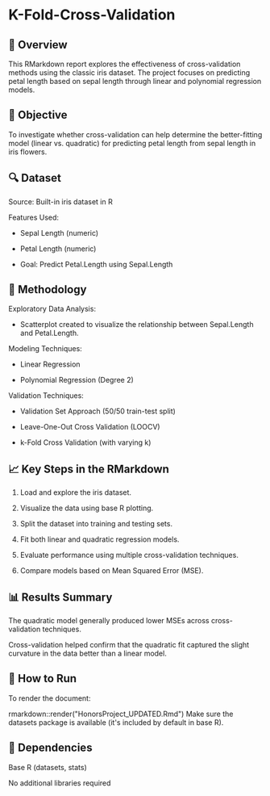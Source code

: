 # K-Fold-Cross-Validation
## 📘 Overview
This RMarkdown report explores the effectiveness of cross-validation methods using the classic iris dataset. The project focuses on predicting petal length based on sepal length through linear and polynomial regression models.

## 🧠 Objective
To investigate whether cross-validation can help determine the better-fitting model (linear vs. quadratic) for predicting petal length from sepal length in iris flowers.

## 🔍 Dataset
Source: Built-in iris dataset in R

Features Used:

- Sepal Length (numeric)

- Petal Length (numeric)

- Goal: Predict Petal.Length using Sepal.Length

## 🧪 Methodology
Exploratory Data Analysis:

- Scatterplot created to visualize the relationship between Sepal.Length and Petal.Length.

Modeling Techniques:

- Linear Regression

- Polynomial Regression (Degree 2)

Validation Techniques:

- Validation Set Approach (50/50 train-test split)

- Leave-One-Out Cross Validation (LOOCV)

- k-Fold Cross Validation (with varying k)

## 📈 Key Steps in the RMarkdown
1. Load and explore the iris dataset.

2. Visualize the data using base R plotting.

3. Split the dataset into training and testing sets.

4. Fit both linear and quadratic regression models.

5. Evaluate performance using multiple cross-validation techniques.

6. Compare models based on Mean Squared Error (MSE).

## 📊 Results Summary
The quadratic model generally produced lower MSEs across cross-validation techniques.

Cross-validation helped confirm that the quadratic fit captured the slight curvature in the data better than a linear model.

## 💾 How to Run
To render the document:

rmarkdown::render("HonorsProject_UPDATED.Rmd")
Make sure the datasets package is available (it's included by default in base R).

## 📌 Dependencies
Base R (datasets, stats)

No additional libraries required
